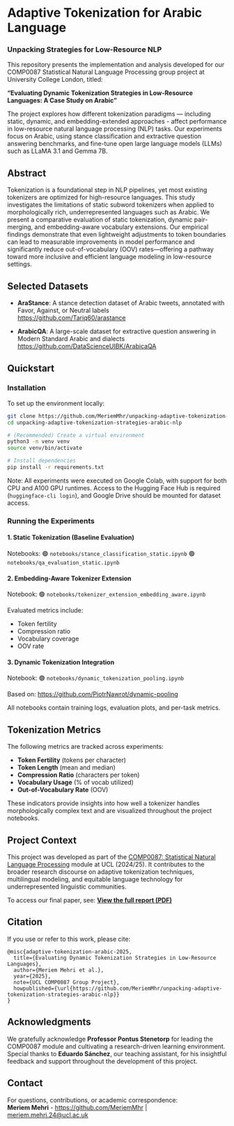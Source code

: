 # Adaptive Tokenization for Arabic Language
### Unpacking Strategies for Low-Resource NLP

This repository presents the implementation and analysis developed for our COMP0087 Statistical Natural Language Processing group project at University College London, titled:

**“Evaluating Dynamic Tokenization Strategies in Low-Resource Languages: A Case Study on Arabic”**

The project explores how different tokenization paradigms — including static, dynamic, and embedding-extended approaches - affect performance in low-resource natural language processing (NLP) tasks. Our experiments focus on Arabic, using stance classification and extractive question answering benchmarks, and fine-tune open large language models (LLMs) such as LLaMA 3.1 and Gemma 7B.

## Abstract

Tokenization is a foundational step in NLP pipelines, yet most existing tokenizers are optimized for high-resource languages. This study investigates the limitations of static subword tokenizers when applied to morphologically rich, underrepresented languages such as Arabic. We present a comparative evaluation of static tokenization, dynamic pair-merging, and embedding-aware vocabulary extensions. Our empirical findings demonstrate that even lightweight adjustments to token boundaries can lead to measurable improvements in model performance and significantly reduce out-of-vocabulary (OOV) rates—offering a pathway toward more inclusive and efficient language modeling in low-resource settings.

## Selected Datasets

- **AraStance**: A stance detection dataset of Arabic tweets, annotated with Favor, Against, or Neutral labels  
  https://github.com/Tariq60/arastance

- **ArabicQA**: A large-scale dataset for extractive question answering in Modern Standard Arabic and dialects  
  https://github.com/DataScienceUIBK/ArabicaQA

## Quickstart

### Installation

To set up the environment locally:

```bash
git clone https://github.com/MeriemMhr/unpacking-adaptive-tokenization-strategies-arabic-nlp.git
cd unpacking-adaptive-tokenization-strategies-arabic-nlp

# (Recommended) Create a virtual environment
python3 -m venv venv
source venv/bin/activate

# Install dependencies
pip install -r requirements.txt
```

Note: All experiments were executed on Google Colab, with support for both CPU and A100 GPU runtimes. Access to the Hugging Face Hub is required (`huggingface-cli login`), and Google Drive should be mounted for dataset access.

### Running the Experiments

#### 1. Static Tokenization (Baseline Evaluation)
Notebooks:
🟢 `notebooks/stance_classification_static.ipynb`
🟢 `notebooks/qa_evaluation_static.ipynb`
 
#### 2. Embedding-Aware Tokenizer Extension
Notebook:
🟢 `notebooks/tokenizer_extension_embedding_aware.ipynb`

Evaluated metrics include:
- Token fertility
- Compression ratio
- Vocabulary coverage
- OOV rate

#### 3. Dynamic Tokenization Integration
Notebook:
🟢 `notebooks/dynamic_tokenization_pooling.ipynb`

Based on: https://github.com/PiotrNawrot/dynamic-pooling

All notebooks contain training logs, evaluation plots, and per-task metrics.

## Tokenization Metrics

The following metrics are tracked across experiments:

- **Token Fertility** (tokens per character)
- **Token Length** (mean and median)
- **Compression Ratio** (characters per token)
- **Vocabulary Usage** (% of vocab utilized)
- **Out-of-Vocabulary Rate** (OOV)

These indicators provide insights into how well a tokenizer handles morphologically complex text and are visualized throughout the project notebooks.

## Project Context

This project was developed as part of the [COMP0087: Statistical Natural Language Processing](https://comp0087.cs.ucl.ac.uk/) module at UCL (2024/25). It contributes to the broader research discourse on adaptive tokenization techniques, multilingual modeling, and equitable language technology for underrepresented linguistic communities.

To access our final paper, see: **[View the full report (PDF)](https://placeholder-link.com/tokenization-paper)**

## Citation

If you use or refer to this work, please cite:

```
@misc{adaptive-tokenization-arabic-2025,
  title={Evaluating Dynamic Tokenization Strategies in Low-Resource Languages},
  author={Meriem Mehri et al.},
  year={2025},
  note={UCL COMP0087 Group Project},
  howpublished={\url{https://github.com/MeriemMhr/unpacking-adaptive-tokenization-strategies-arabic-nlp}}
}
```

## Acknowledgments

We gratefully acknowledge **Professor Pontus Stenetorp** for leading the COMP0087 module and cultivating a research-driven learning environment.  
Special thanks to **Eduardo Sánchez**, our teaching assistant, for his insightful feedback and support throughout the development of this project.

## Contact

For questions, contributions, or academic correspondence:  
**Meriem Mehri** - https://github.com/MeriemMhr | meriem.mehri.24@ucl.ac.uk
